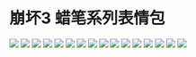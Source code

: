 # 崩坏3 蜡笔系列表情包

![](https://gcore.jsdelivr.net/gh/yoghurtlee-thu/twikoo-magic@main/image/HONKAI3-Crayon/1.webp)
![](https://gcore.jsdelivr.net/gh/yoghurtlee-thu/twikoo-magic@main/image/HONKAI3-Crayon/10.webp)
![](https://gcore.jsdelivr.net/gh/yoghurtlee-thu/twikoo-magic@main/image/HONKAI3-Crayon/11.webp)
![](https://gcore.jsdelivr.net/gh/yoghurtlee-thu/twikoo-magic@main/image/HONKAI3-Crayon/12.webp)
![](https://gcore.jsdelivr.net/gh/yoghurtlee-thu/twikoo-magic@main/image/HONKAI3-Crayon/13.webp)
![](https://gcore.jsdelivr.net/gh/yoghurtlee-thu/twikoo-magic@main/image/HONKAI3-Crayon/14.webp)
![](https://gcore.jsdelivr.net/gh/yoghurtlee-thu/twikoo-magic@main/image/HONKAI3-Crayon/15.webp)
![](https://gcore.jsdelivr.net/gh/yoghurtlee-thu/twikoo-magic@main/image/HONKAI3-Crayon/16.webp)
![](https://gcore.jsdelivr.net/gh/yoghurtlee-thu/twikoo-magic@main/image/HONKAI3-Crayon/2.webp)
![](https://gcore.jsdelivr.net/gh/yoghurtlee-thu/twikoo-magic@main/image/HONKAI3-Crayon/3.webp)
![](https://gcore.jsdelivr.net/gh/yoghurtlee-thu/twikoo-magic@main/image/HONKAI3-Crayon/4.webp)
![](https://gcore.jsdelivr.net/gh/yoghurtlee-thu/twikoo-magic@main/image/HONKAI3-Crayon/5.webp)
![](https://gcore.jsdelivr.net/gh/yoghurtlee-thu/twikoo-magic@main/image/HONKAI3-Crayon/6.webp)
![](https://gcore.jsdelivr.net/gh/yoghurtlee-thu/twikoo-magic@main/image/HONKAI3-Crayon/7.webp)
![](https://gcore.jsdelivr.net/gh/yoghurtlee-thu/twikoo-magic@main/image/HONKAI3-Crayon/8.webp)
![](https://gcore.jsdelivr.net/gh/yoghurtlee-thu/twikoo-magic@main/image/HONKAI3-Crayon/9.webp)
